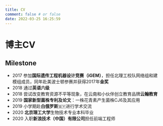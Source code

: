 ```yaml
---
title: CV
comment: false # or false
date: 2022-03-25 16:25:59
---
```

# 博主CV

## Milestone

- 2017    参加**国际遗传工程机器设计竞赛（iGEM）**，担任北理工校队网络组和建模组成员，同年赴美波士顿参赛并获得2017年**金奖**
- 2018    通过**英语六级**
- 2018    尝试改变教育资源不平等现象，在云南和小伙伴创立教育品牌**云翰教育**
- 2019    **国家新型菌株专利及论文**：一株花青素产生菌株CJ6及其应用
- 2019    小学期赴**白俄罗斯**🇧🇾进行学术交流
- 2020    **北京理工大学**生物技术专业本科毕业
- 2020    入职**新浪技术（中国）有限公司**担任前端工程师
